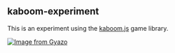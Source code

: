 kaboom-experiment
---
This is an experiment using the [kaboom.js](https://kaboomjs.com/) game library.

[![Image from Gyazo](https://i.gyazo.com/988e8b15c9cf3a0d49315eefb1130c57.gif)](https://gyazo.com/988e8b15c9cf3a0d49315eefb1130c57)